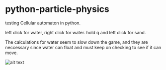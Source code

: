 # python-particle-physics

testing Cellular automaton in python.

left click for water, right click for water.
hold q and left click for sand.

The calculations for water seem to slow down the game, and they are neccessary since water can float and must keep on checking to see if it can move. 


![alt text](https://cdn.discordapp.com/attachments/791193133265715260/840297351020806154/unknown.png)
